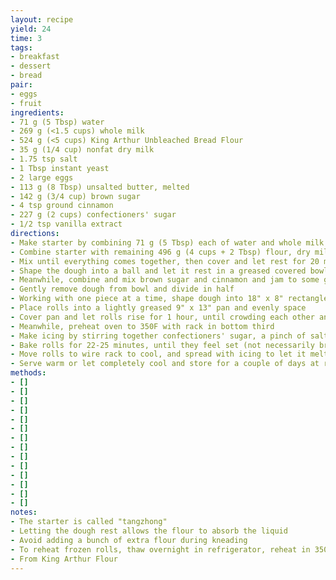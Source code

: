 ```yaml
---
layout: recipe
yield: 24
time: 3
tags:
- breakfast
- dessert
- bread
pair:
- eggs
- fruit
ingredients:
- 71 g (5 Tbsp) water
- 269 g (<1.5 cups) whole milk
- 524 g (<5 cups) King Arthur Unbleached Bread Flour
- 35 g (1/4 cup) nonfat dry milk
- 1.75 tsp salt
- 1 Tbsp instant yeast
- 2 large eggs
- 113 g (8 Tbsp) unsalted butter, melted
- 142 g (3/4 cup) brown sugar
- 4 tsp ground cinnamon
- 227 g (2 cups) confectioners' sugar
- 1/2 tsp vanilla extract
directions:
- Make starter by combining 71 g (5 Tbsp) each of water and whole milk with 28 g (3.3 Tbsp) flour, whisking constantly over medium heat until thick and streaks remain on bottom of pan (~1-2 min). Remove from heat
- Combine starter with remaining 496 g (4 cups + 2 Tbsp) flour, dry milk, salt, yeast, 170 g (3/4 cup) lukewarm whole milk, eggs, and 85 g (6 Tbsp) melted butter
- Mix until everything comes together, then cover and let rest for 20 min. Knead by hand or mixer until the dough is smooth and elastic (but will be somewhat sticky)
- Shape the dough into a ball and let it rest in a greased covered bowl for 1 to 1.5 hours, until puffy but not necessarily doubled in volume
- Meanwhile, combine and mix brown sugar and cinnamon and jam to some groovy tunes
- Gently remove dough from bowl and divide in half
- Working with one piece at a time, shape dough into 18" x 8" rectangle and sprinkle over top half of the cinnamon mixture. Roll the dough into a log along the long edge, pinch the seam and roll so the seam is underneath. Cut log into 12 pieces using dental floss
- Place rolls into a lightly greased 9" x 13" pan and evenly space
- Cover pan and let rolls rise for 1 hour, until crowding each other and puffy
- Meanwhile, preheat oven to 350F with rack in bottom third
- Make icing by stirring together confectioners' sugar, a pinch of salt, 28 g (2 Tbsp) melted butter, vanilla extract, and 28-43 g whole milk (2-3 Tbsp). Use enough milk to make icing spreadable but still thick (like cream cheese thickness)
- Bake rolls for 22-25 minutes, until they feel set (not necessarily browned). Better to underbake than overbake
- Move rolls to wire rack to cool, and spread with icing to let it melt into the rolls
- Serve warm or let completely cool and store for a couple of days at room temperature. Can also freeze unfrosted rolls for up to one month
methods:
- []
- []
- []
- []
- []
- []
- []
- []
- []
- []
- []
- []
- []
- []
notes:
- The starter is called "tangzhong"
- Letting the dough rest allows the flour to absorb the liquid
- Avoid adding a bunch of extra flour during kneading
- To reheat frozen rolls, thaw overnight in refrigerator, reheat in 350F oven for 10 min under aluminum foil tent
- From King Arthur Flour
---
```

